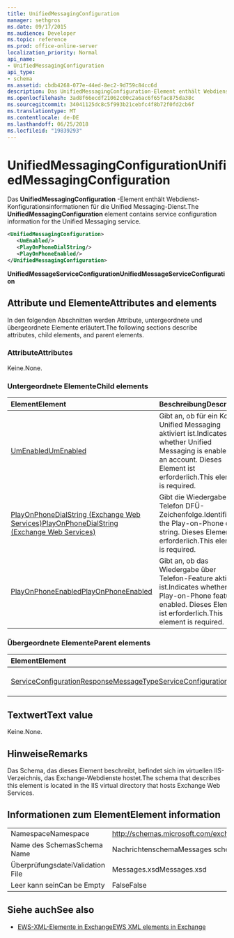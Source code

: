 ```yaml
---
title: UnifiedMessagingConfiguration
manager: sethgros
ms.date: 09/17/2015
ms.audience: Developer
ms.topic: reference
ms.prod: office-online-server
localization_priority: Normal
api_name:
- UnifiedMessagingConfiguration
api_type:
- schema
ms.assetid: cbdb4268-077e-44ed-8ec2-9d759c84cc6d
description: Das UnifiedMessagingConfiguration-Element enthält Webdienst-Konfigurationsinformationen für die Unified Messaging-Dienst.
ms.openlocfilehash: 3ad8f66ecdf21062c00c2a6ac6f65fac875da38c
ms.sourcegitcommit: 34041125dc8c5f993b21cebfc4f8b72f0fd2cb6f
ms.translationtype: MT
ms.contentlocale: de-DE
ms.lasthandoff: 06/25/2018
ms.locfileid: "19839293"
---
```

# <a name="unifiedmessagingconfiguration"></a><span data-ttu-id="b6aea-103">UnifiedMessagingConfiguration</span><span class="sxs-lookup"><span data-stu-id="b6aea-103">UnifiedMessagingConfiguration</span></span>

<span data-ttu-id="b6aea-104">Das **UnifiedMessagingConfiguration** -Element enthält Webdienst-Konfigurationsinformationen für die Unified Messaging-Dienst.</span><span class="sxs-lookup"><span data-stu-id="b6aea-104">The **UnifiedMessagingConfiguration** element contains service configuration information for the Unified Messaging service.</span></span> 
  
```XML
<UnifiedMessagingConfiguration>
   <UmEnabled/>
   <PlayOnPhoneDialString/>
   <PlayOnPhoneEnabled/>
</UnifiedMessagingConfiguration>
```

 <span data-ttu-id="b6aea-105">**UnifiedMessageServiceConfiguration**</span><span class="sxs-lookup"><span data-stu-id="b6aea-105">**UnifiedMessageServiceConfiguration**</span></span>
## <a name="attributes-and-elements"></a><span data-ttu-id="b6aea-106">Attribute und Elemente</span><span class="sxs-lookup"><span data-stu-id="b6aea-106">Attributes and elements</span></span>

<span data-ttu-id="b6aea-107">In den folgenden Abschnitten werden Attribute, untergeordnete und übergeordnete Elemente erläutert.</span><span class="sxs-lookup"><span data-stu-id="b6aea-107">The following sections describe attributes, child elements, and parent elements.</span></span>
  
### <a name="attributes"></a><span data-ttu-id="b6aea-108">Attribute</span><span class="sxs-lookup"><span data-stu-id="b6aea-108">Attributes</span></span>

<span data-ttu-id="b6aea-109">Keine.</span><span class="sxs-lookup"><span data-stu-id="b6aea-109">None.</span></span>
  
### <a name="child-elements"></a><span data-ttu-id="b6aea-110">Untergeordnete Elemente</span><span class="sxs-lookup"><span data-stu-id="b6aea-110">Child elements</span></span>

|<span data-ttu-id="b6aea-111">**Element**</span><span class="sxs-lookup"><span data-stu-id="b6aea-111">**Element**</span></span>|<span data-ttu-id="b6aea-112">**Beschreibung**</span><span class="sxs-lookup"><span data-stu-id="b6aea-112">**Description**</span></span>|
|:-----|:-----|
|[<span data-ttu-id="b6aea-113">UmEnabled</span><span class="sxs-lookup"><span data-stu-id="b6aea-113">UmEnabled</span></span>](umenabled.md) <br/> |<span data-ttu-id="b6aea-114">Gibt an, ob für ein Konto Unified Messaging aktiviert ist.</span><span class="sxs-lookup"><span data-stu-id="b6aea-114">Indicates whether Unified Messaging is enabled for an account.</span></span> <span data-ttu-id="b6aea-115">Dieses Element ist erforderlich.</span><span class="sxs-lookup"><span data-stu-id="b6aea-115">This element is required.</span></span>  <br/> |
|[<span data-ttu-id="b6aea-116">PlayOnPhoneDialString (Exchange Web Services)</span><span class="sxs-lookup"><span data-stu-id="b6aea-116">PlayOnPhoneDialString (Exchange Web Services)</span></span>](playonphonedialstring-exchange-web-services.md) <br/> |<span data-ttu-id="b6aea-117">Gibt die Wiedergabe über Telefon DFÜ-Zeichenfolge.</span><span class="sxs-lookup"><span data-stu-id="b6aea-117">Identifies the Play-on-Phone dial string.</span></span> <span data-ttu-id="b6aea-118">Dieses Element ist erforderlich.</span><span class="sxs-lookup"><span data-stu-id="b6aea-118">This element is required.</span></span>  <br/> |
|[<span data-ttu-id="b6aea-119">PlayOnPhoneEnabled</span><span class="sxs-lookup"><span data-stu-id="b6aea-119">PlayOnPhoneEnabled</span></span>](playonphoneenabled.md) <br/> |<span data-ttu-id="b6aea-120">Gibt an, ob das Wiedergabe über Telefon-Feature aktiviert ist.</span><span class="sxs-lookup"><span data-stu-id="b6aea-120">Indicates whether the Play-on-Phone feature is enabled.</span></span> <span data-ttu-id="b6aea-121">Dieses Element ist erforderlich.</span><span class="sxs-lookup"><span data-stu-id="b6aea-121">This element is required.</span></span>  <br/> |
   
### <a name="parent-elements"></a><span data-ttu-id="b6aea-122">Übergeordnete Elemente</span><span class="sxs-lookup"><span data-stu-id="b6aea-122">Parent elements</span></span>

|<span data-ttu-id="b6aea-123">**Element**</span><span class="sxs-lookup"><span data-stu-id="b6aea-123">**Element**</span></span>|<span data-ttu-id="b6aea-124">**Beschreibung**</span><span class="sxs-lookup"><span data-stu-id="b6aea-124">**Description**</span></span>|
|:-----|:-----|
|[<span data-ttu-id="b6aea-125">ServiceConfigurationResponseMessageType</span><span class="sxs-lookup"><span data-stu-id="b6aea-125">ServiceConfigurationResponseMessageType</span></span>](serviceconfigurationresponsemessagetype.md) <br/> |<span data-ttu-id="b6aea-126">Konfigurationseinstellungen für enthält.</span><span class="sxs-lookup"><span data-stu-id="b6aea-126">Contains service configuration settings.</span></span>  <br/> |
   
## <a name="text-value"></a><span data-ttu-id="b6aea-127">Textwert</span><span class="sxs-lookup"><span data-stu-id="b6aea-127">Text value</span></span>

<span data-ttu-id="b6aea-128">Keine.</span><span class="sxs-lookup"><span data-stu-id="b6aea-128">None.</span></span>
  
## <a name="remarks"></a><span data-ttu-id="b6aea-129">Hinweise</span><span class="sxs-lookup"><span data-stu-id="b6aea-129">Remarks</span></span>

<span data-ttu-id="b6aea-130">Das Schema, das dieses Element beschreibt, befindet sich im virtuellen IIS-Verzeichnis, das Exchange-Webdienste hostet.</span><span class="sxs-lookup"><span data-stu-id="b6aea-130">The schema that describes this element is located in the IIS virtual directory that hosts Exchange Web Services.</span></span>
  
## <a name="element-information"></a><span data-ttu-id="b6aea-131">Informationen zum Element</span><span class="sxs-lookup"><span data-stu-id="b6aea-131">Element information</span></span>

|||
|:-----|:-----|
|<span data-ttu-id="b6aea-132">Namespace</span><span class="sxs-lookup"><span data-stu-id="b6aea-132">Namespace</span></span>  <br/> |http://schemas.microsoft.com/exchange/services/2006/messages  <br/> |
|<span data-ttu-id="b6aea-133">Name des Schemas</span><span class="sxs-lookup"><span data-stu-id="b6aea-133">Schema Name</span></span>  <br/> |<span data-ttu-id="b6aea-134">Nachrichtenschema</span><span class="sxs-lookup"><span data-stu-id="b6aea-134">Messages schema</span></span>  <br/> |
|<span data-ttu-id="b6aea-135">Überprüfungsdatei</span><span class="sxs-lookup"><span data-stu-id="b6aea-135">Validation File</span></span>  <br/> |<span data-ttu-id="b6aea-136">Messages.xsd</span><span class="sxs-lookup"><span data-stu-id="b6aea-136">Messages.xsd</span></span>  <br/> |
|<span data-ttu-id="b6aea-137">Leer kann sein</span><span class="sxs-lookup"><span data-stu-id="b6aea-137">Can be Empty</span></span>  <br/> |<span data-ttu-id="b6aea-138">False</span><span class="sxs-lookup"><span data-stu-id="b6aea-138">False</span></span>  <br/> |
   
## <a name="see-also"></a><span data-ttu-id="b6aea-139">Siehe auch</span><span class="sxs-lookup"><span data-stu-id="b6aea-139">See also</span></span>



- [<span data-ttu-id="b6aea-140">EWS-XML-Elemente in Exchange</span><span class="sxs-lookup"><span data-stu-id="b6aea-140">EWS XML elements in Exchange</span></span>](ews-xml-elements-in-exchange.md)

